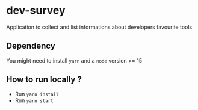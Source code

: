 # dev-survey

Application to collect and list informations about developers favourite tools

## Dependency

You might need to install `yarn` and a `node` version >= 15

## How to run locally ?

- Run `yarn install`
- Run `yarn start`
